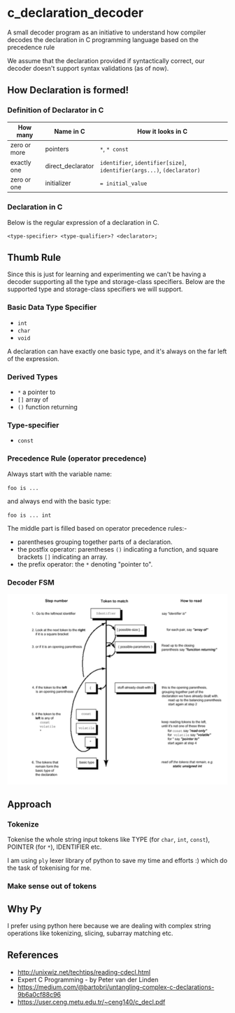 # c_declaration_decoder
A small decoder program as an initiative to understand how compiler decodes the declaration in C programming language based on the precedence rule

We assume that the declaration provided if syntactically correct, our decoder doesn't support syntax validations (as of now).

## How Declaration is formed!

### Definition of Declarator in C

| How many    | Name in C | How it looks in C |
| -------- | ------- | --- |
| zero or more  | pointers | `*`, `* const` |
| exactly one | direct_declarator | `identifier`, `identifier[size]`, `identifier(args...)`, `(declarator)` |
| zero or one    | initializer | `= initial_value` |

### Declaration in C

Below is the regular expression of a declaration in C.

```
<type-specifier> <type-qualifier>? <declarator>;
```

## Thumb Rule

Since this is just for learning and experimenting we can't be having a decoder supporting all the type and storage-class specifiers. Below are the supported type and storage-class specifiers we will support.

### Basic Data Type Specifier

- `int`
- `char`
- `void`

A declaration can have exactly one basic type, and it's always on the far left of the expression.

### Derived Types

- `*` a pointer to
- `[]` array of
- `()` function returning

### Type-specifier

- `const`

### Precedence Rule (operator precedence)

Always start with the variable name:

`foo is ...`

and always end with the basic type:

`foo is ... int`

The middle part is filled based on operator precedence rules:-

- parentheses grouping together parts of a declaration.
- the postfix operator: parentheses `()` indicating a function, and square brackets `[]` indicating an array.
- the prefix operator: the `*` denoting "pointer to".

### Decoder FSM

![ring-decoder-c-declaration](ring_decoder_c_declaration.png)


## Approach

### Tokenize

Tokenise the whole string input tokens like TYPE (for `char`, `int`, `const`), POINTER (for `*`), IDENTIFIER etc.

I am using `ply` lexer library of python to save my time and efforts :) which do the task of tokenising for me.

### Make sense out of tokens


## Why Py

I prefer using python here because we are dealing with complex string operations like tokenizing, slicing, subarray matching etc.

## References

- http://unixwiz.net/techtips/reading-cdecl.html
- Expert C Programming - by Peter van der Linden
- https://medium.com/@bartobri/untangling-complex-c-declarations-9b6a0cf88c96
- https://user.ceng.metu.edu.tr/~ceng140/c_decl.pdf
